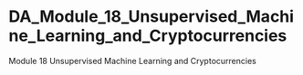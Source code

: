 # DA_Module_18_Unsupervised_Machine_Learning_and_Cryptocurrencies
Module 18 Unsupervised Machine Learning and Cryptocurrencies
